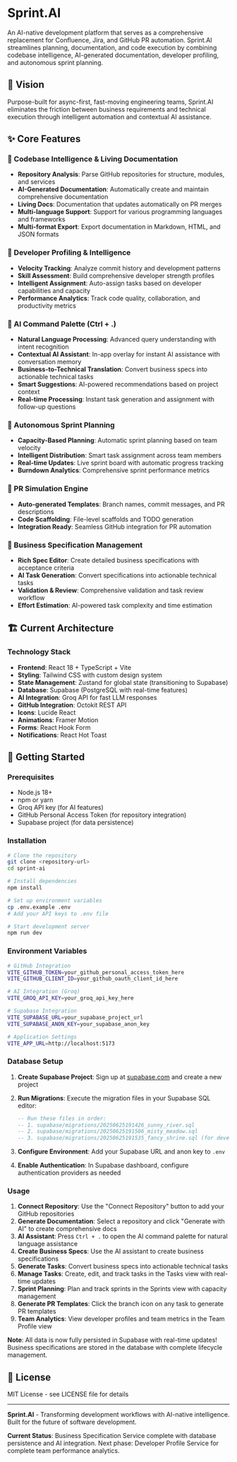 # Sprint.AI

An AI-native development platform that serves as a comprehensive replacement for Confluence, Jira, and GitHub PR automation. Sprint.AI streamlines planning, documentation, and code execution by combining codebase intelligence, AI-generated documentation, developer profiling, and autonomous sprint planning.

## 🎯 Vision

Purpose-built for async-first, fast-moving engineering teams, Sprint.AI eliminates the friction between business requirements and technical execution through intelligent automation and contextual AI assistance.

## ✨ Core Features

### 🧠 Codebase Intelligence & Living Documentation
- **Repository Analysis**: Parse GitHub repositories for structure, modules, and services
- **AI-Generated Documentation**: Automatically create and maintain comprehensive documentation
- **Living Docs**: Documentation that updates automatically on PR merges
- **Multi-language Support**: Support for various programming languages and frameworks
- **Multi-format Export**: Export documentation in Markdown, HTML, and JSON formats

### 👥 Developer Profiling & Intelligence
- **Velocity Tracking**: Analyze commit history and development patterns
- **Skill Assessment**: Build comprehensive developer strength profiles
- **Intelligent Assignment**: Auto-assign tasks based on developer capabilities and capacity
- **Performance Analytics**: Track code quality, collaboration, and productivity metrics

### 🎨 AI Command Palette (Ctrl + .)
- **Natural Language Processing**: Advanced query understanding with intent recognition
- **Contextual AI Assistant**: In-app overlay for instant AI assistance with conversation memory
- **Business-to-Technical Translation**: Convert business specs into actionable technical tasks
- **Smart Suggestions**: AI-powered recommendations based on project context
- **Real-time Processing**: Instant task generation and assignment with follow-up questions

### 🚀 Autonomous Sprint Planning
- **Capacity-Based Planning**: Automatic sprint planning based on team velocity
- **Intelligent Distribution**: Smart task assignment across team members
- **Real-time Updates**: Live sprint board with automatic progress tracking
- **Burndown Analytics**: Comprehensive sprint performance metrics

### 🔧 PR Simulation Engine
- **Auto-generated Templates**: Branch names, commit messages, and PR descriptions
- **Code Scaffolding**: File-level scaffolds and TODO generation
- **Integration Ready**: Seamless GitHub integration for PR automation

### 📝 Business Specification Management
- **Rich Spec Editor**: Create detailed business specifications with acceptance criteria
- **AI Task Generation**: Convert specifications into actionable technical tasks
- **Validation & Review**: Comprehensive validation and task review workflow
- **Effort Estimation**: AI-powered task complexity and time estimation

## 🏗️ Current Architecture

### Technology Stack
- **Frontend**: React 18 + TypeScript + Vite
- **Styling**: Tailwind CSS with custom design system
- **State Management**: Zustand for global state (transitioning to Supabase)
- **Database**: Supabase (PostgreSQL with real-time features)
- **AI Integration**: Groq API for fast LLM responses
- **GitHub Integration**: Octokit REST API
- **Icons**: Lucide React
- **Animations**: Framer Motion
- **Forms**: React Hook Form
- **Notifications**: React Hot Toast

## 🚀 Getting Started

### Prerequisites
- Node.js 18+ 
- npm or yarn
- Groq API key (for AI features)
- GitHub Personal Access Token (for repository integration)
- Supabase project (for data persistence)

### Installation
```bash
# Clone the repository
git clone <repository-url>
cd sprint-ai

# Install dependencies
npm install

# Set up environment variables
cp .env.example .env
# Add your API keys to .env file

# Start development server
npm run dev
```

### Environment Variables
```bash
# GitHub Integration
VITE_GITHUB_TOKEN=your_github_personal_access_token_here
VITE_GITHUB_CLIENT_ID=your_github_oauth_client_id_here

# AI Integration (Groq)
VITE_GROQ_API_KEY=your_groq_api_key_here

# Supabase Integration
VITE_SUPABASE_URL=your_supabase_project_url
VITE_SUPABASE_ANON_KEY=your_supabase_anon_key

# Application Settings
VITE_APP_URL=http://localhost:5173
```

### Database Setup

1. **Create Supabase Project**: Sign up at [supabase.com](https://supabase.com) and create a new project

2. **Run Migrations**: Execute the migration files in your Supabase SQL editor:
   ```sql
   -- Run these files in order:
   -- 1. supabase/migrations/20250625191426_sunny_river.sql
   -- 2. supabase/migrations/20250625191506_misty_meadow.sql
   -- 3. supabase/migrations/20250625191535_fancy_shrine.sql (for development data)
   ```

3. **Configure Environment**: Add your Supabase URL and anon key to `.env`

4. **Enable Authentication**: In Supabase dashboard, configure authentication providers as needed

### Usage
1. **Connect Repository**: Use the "Connect Repository" button to add your GitHub repositories
2. **Generate Documentation**: Select a repository and click "Generate with AI" to create comprehensive docs
3. **AI Assistant**: Press `Ctrl + .` to open the AI command palette for natural language assistance
4. **Create Business Specs**: Use the AI assistant to create business specifications
5. **Generate Tasks**: Convert business specs into actionable technical tasks
6. **Manage Tasks**: Create, edit, and track tasks in the Tasks view with real-time updates
7. **Sprint Planning**: Plan and track sprints in the Sprints view with capacity management
8. **Generate PR Templates**: Click the branch icon on any task to generate PR templates
9. **Team Analytics**: View developer profiles and team metrics in the Team Profile view

**Note**: All data is now fully persisted in Supabase with real-time updates! Business specifications are stored in the database with complete lifecycle management.

## 📄 License

MIT License - see LICENSE file for details

---

**Sprint.AI** - Transforming development workflows with AI-native intelligence. Built for the future of software development.

**Current Status**: Business Specification Service complete with database persistence and AI integration. Next phase: Developer Profile Service for complete team performance analytics.